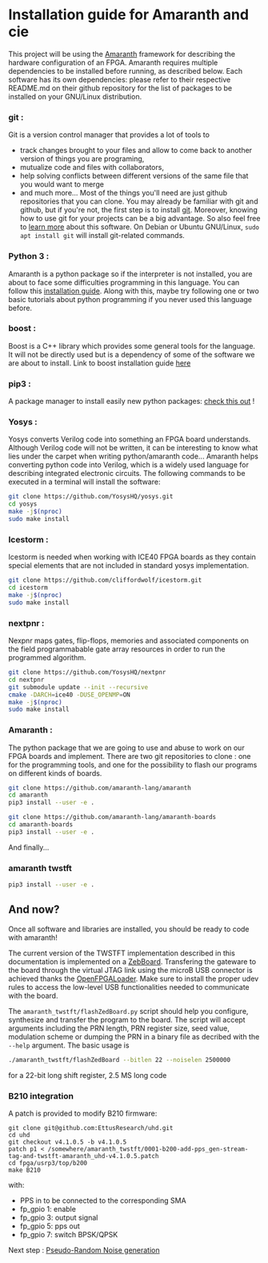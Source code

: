# Installation guide for Amaranth and cie

This project will be using the [Amaranth](https://amaranth-lang.org/docs/amaranth/latest/) framework for describing the hardware configuration of
an FPGA. Amaranth requires multiple dependencies to be installed before running, as described below. Each software has its own dependencies: please 
refer to their respective README.md on their github repository for the list of packages to be installed on your GNU/Linux distribution.

### git :
Git is a version control manager that provides a lot of tools to
- track changes brought to your files and allow to come back to another version of things you are programing,
- mutualize code and files with collaborators, 
- help solving conflicts between different versions of the same file that you would want to merge
- and much more...
Most of the things you'll need are just github repositories that you can clone. 
You may already be familiar with git and github, but if you're not, the first step is to install [git](https://git-scm.com/book/en/v2/Getting-Started-Installing-Git). 
Moreover, knowing how to use git for your projects can be a big advantage. So also feel free to [learn more](https://git-scm.com/book/en/v2/Getting-Started-About-Version-Control) about this software. 
On Debian or Ubuntu GNU/Linux, ``sudo apt install git`` will install git-related commands.

### Python 3 :
Amaranth is a python package so if the interpreter is not installed, you are about to face some difficulties programming in this language.
You can follow this [installation guide](https://wiki.python.org/moin/BeginnersGuide/Download). Along with this, maybe try following one or two basic tutorials about python programming if you never used this language before.

### boost :
Boost is a C++ library which provides some general tools for the language. It will not be directly used but is a dependency of 
some of the software we are about to install.
Link to boost installation guide [here](https://www.boost.org/doc/libs/1_79_0/more/getting_started/index.html)

### pip3 :
A package manager to install easily new python packages: [check this out](https://www.activestate.com/resources/quick-reads/how-to-install-and-use-pip3/) !

### Yosys :
Yosys converts Verilog code into something an FPGA board understands. Although Verilog code will not be written, it can be interesting to know what lies under the carpet when writing python/amaranth code... Amaranth helps converting python code into Verilog, which is a widely used language for describing integrated electronic circuits. The following commands to be executed in a terminal will install the software:

```bash
git clone https://github.com/YosysHQ/yosys.git
cd yosys
make -j$(nproc)
sudo make install
```

### Icestorm :
Icestorm is needed when working with ICE40 FPGA boards as they contain special elements that are not included in standard yosys implementation.

```bash
git clone https://github.com/cliffordwolf/icestorm.git
cd icestorm
make -j$(nproc)
sudo make install
```

### nextpnr :

Nexpnr maps gates, flip-flops, memories and associated components on the field programmabable gate array resources in order to run the
programmed algorithm.

```bash
git clone https://github.com/YosysHQ/nextpnr
cd nextpnr
git submodule update --init --recursive
cmake -DARCH=ice40 -DUSE_OPENMP=ON
make -j$(nproc)
sudo make install
```

### Amaranth :

The python package that we are going to use and abuse to work on our FPGA boards and implement.
There are two git repositories to clone : one for the programming tools, and one for the possibility to flash our programs on different kinds of boards.

```bash
git clone https://github.com/amaranth-lang/amaranth
cd amaranth
pip3 install --user -e .

git clone https://github.com/amaranth-lang/amaranth-boards
cd amaranth-boards
pip3 install --user -e .
```

And finally... 

### amaranth twstft

```bash
pip3 install --user -e .
```

## And now?

Once all software and libraries are installed, you should be ready to code with amaranth! 

The current version of the TWSTFT implementation described in this documentation is implemented on a [ZebBoard](https://www.avnet.com/wps/portal/us/products/avnet-boards/avnet-board-families/zedboard/). Transfering the gateware to the board through the virtual JTAG link using the microB USB connector is achieved thanks the [OpenFPGALoader](https://trabucayre.github.io/openFPGALoader/guide/install.html). Make sure to install the proper udev rules to access the low-level USB functionalities needed to communicate with the board.

The ``amaranth_twstft/flashZedBoard.py`` script should help you configure, synthesize and transfer the program to the board. The script will accept arguments including the PRN length, PRN register size, seed value, modulation scheme or dumping the PRN in a binary file as decribed with  the ``--help`` argument. The basic usage is
```bash
./amaranth_twstft/flashZedBoard --bitlen 22 --noiselen 2500000
```
for a 22-bit long shift register, 2.5 MS long code

### B210 integration

A patch is provided to modify B210 firmware:

```
git clone git@github.com:EttusResearch/uhd.git
cd uhd
git checkout v4.1.0.5 -b v4.1.0.5
patch p1 < /somewhere/amaranth_twstft/0001-b200-add-pps_gen-stream-tag-and-twstft-amaranth_uhd-v4.1.0.5.patch
cd fpga/usrp3/top/b200
make B210
```

with:

- PPS in to be connected to the corresponding SMA
- fp_gpio 1: enable
- fp_gpio 3: output signal
- fp_gpio 5: pps out
- fp_gpio 7: switch BPSK/QPSK

Next step : [Pseudo-Random Noise generation](1_PRN.md)
